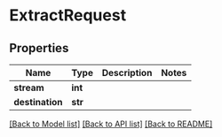 # ExtractRequest


## Properties

Name | Type | Description | Notes
------------ | ------------- | ------------- | -------------
**stream** | **int** |  | 
**destination** | **str** |  | 

[[Back to Model list]](../#documentation-for-models) [[Back to API list]](../#documentation-for-api-endpoints) [[Back to README]](../)


